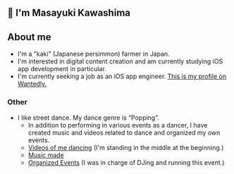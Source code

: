## 👋 I'm Masayuki Kawashima

## About me

- I'm a "kaki" (Japanese persimmon) farmer in Japan.
- I'm interested in digital content creation and am currently studying iOS app development in particular.
- I'm currently seeking a job as an iOS app engineer.
  [This is my profile on Wantedly.](https://www.wantedly.com/id/masayuki_kawashima_p)

### Other
 - I like street dance. My dance genre is “Popping”.
    - In addition to performing in various events as a dancer, I have created music and videos related to dance and organized my own events.
    - [Videos of me dancing](https://youtu.be/DkTTuA5MD3w?t=13)  (I'm standing in the middle at the beginning.)
    - [Music made](https://soundcloud.com/masakogori/dj-supermasa-the-horrorpt1-popping-dance-beat)
    - [Organized Events](https://youtu.be/D3AutbQMz80?si=-I5XJ5zV0jKDFbzg)  (I was in charge of DJing and running this event.)



<!--
**MasayukiKawashima/MasayukiKawashima** is a ✨ _special_ ✨ repository because its `README.md` (this file) appears on your GitHub profile.
![dancemoviethumbnail]  (https://github.com/user-attachments/assets/ce754c72-c820-45b1-85e7-324c67c2045e)

Here are some ideas to get you started:

- 🔭 I’m currently working on ...
- 🌱 I’m currently learning ...
- 👯 I’m looking to collaborate on ...
- 🤔 I’m looking for help with ...
- 💬 Ask me about ...
- 📫 How to reach me: ...
- 😄 Pronouns: ...
- ⚡ Fun fact: ...
-->
